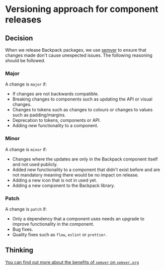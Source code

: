 <!-- Copy this to make your own decisions. -->

# Versioning approach for component releases

## Decision
When we release Backpack packages, we use [semver](https://semver.org/) to ensure that changes made don't cause unexpected issues. The following reasoning should be followed.

### Major
A change is `major` if:
- If changes are not backwards compatible.
- Breaking changes to components such as updating the API or visual changes.
- Changes to tokens such as changes to colours or changes to values such as padding/margins.
- Deprecation to tokens, components or API.
- Adding new functionality to a component.

### Minor
A change is `minor` if:
- Changes where the updates are only in the Backpack component itself and not used publicly.
- Added new functionality to a component that didn't exist before and are not mandatory meaning there would be no impact on release.
- Adding a new icon that is not in used yet.
- Adding a new component to the Backpack library.

### Patch
A change is `patch` if:
- Only a dependency that a component uses needs an upgrade to improve functionality in the component.
- Bug fixes.
- Quality fixes such as `flow`, `eslint` or `prettier`.

## Thinking
[You can find out more about the benefits of `semver` on `semver.org`](https://semver.org/#why-use-semantic-versioning)
